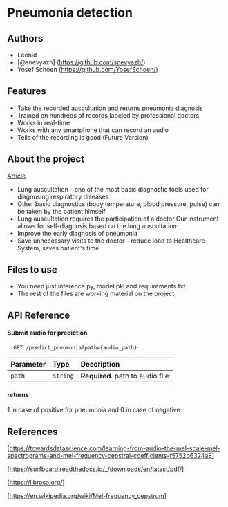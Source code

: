 
# Pneumonia detection
## Authors

- Leonid
- [@snevyazh] (https://github.com/snevyazh/)
- Yosef Schoen (https://github.com/YosefSchoen/)



## Features

- Take the recorded auscultation and returns pneumonia diagnosis 
- Trained on hundreds of records labeled by professional doctors
- Works in real-time
- Works with any smartphone that can record an audio
- Tells of the recording is good (Future Version)


## About the project

[Article](https://medium.com/@snevyazh/to-pneumonia-or-not-to-pneumonia-that-is-the-question-a932b8b7520a )


- Lung auscultation - one of the most basic diagnostic tools used for diagnosing respiratory diseases
- Other basic diagnostics (body temperature, blood pressure, pulse) can be taken by the patient himself
- Lung auscultation requires the participation of a doctor
Our instrument allows for self-diagnosis based on the lung auscultation:
- Improve the early diagnosis of pneumonia 
- Save unnecessary visits to the doctor - reduce load to Healthcare System, saves patient's time

## Files to use

- You need just inference.py, model.pkl and requirements.txt
- The rest of the files are working material on the project

## API Reference 

#### Submit audio for prediction

```http
  GET /predict_pneumonia?path={audio_path}
```

| Parameter | Type     | Description                       |
| :-------- | :------- | :-------------------------------- |
| `path`      | `string` | **Required**. path to audio file |

#### returns 
1 in case of positive for pneumonia and 0 in case of negative




## References

[https://towardsdatascience.com/learning-from-audio-the-mel-scale-mel-spectrograms-and-mel-frequency-cepstral-coefficients-f5752b6324a8]

[https://surfboard.readthedocs.io/_/downloads/en/latest/pdf/]

[https://librosa.org/]

[https://en.wikipedia.org/wiki/Mel-frequency_cepstrum]


